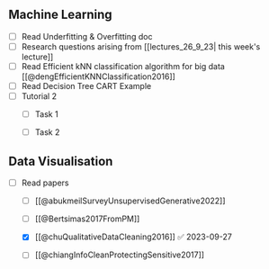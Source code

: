 ## Machine Learning
- [ ] Read Underfitting & Overfitting doc
- [ ] Research questions arising from [[lectures_26_9_23| this week's lecture]]
- [ ] Read Efficient kNN classification algorithm for big data [[@dengEfficientKNNClassification2016]]
- [ ] Read Decision Tree CART Example
- [ ] Tutorial 2 
	- [ ] Task 1
	- [ ] Task 2


## Data Visualisation
- [ ] Read papers
	- [ ] [[@abukmeilSurveyUnsupervisedGenerative2022]]
	- [ ] [[@Bertsimas2017FromPM]]
	- [x] [[@chuQualitativeDataCleaning2016]] ✅ 2023-09-27
	- [ ] [[@chiangInfoCleanProtectingSensitive2017]]
 